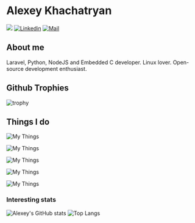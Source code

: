 # Alexey Khachatryan 

![](https://komarev.com/ghpvc/?username=alkhachatryan&color=green)
[![Linkedin](https://img.shields.io/badge/-Alexey%20Khachatryan-blue?style=flat-square&logo=linkedin&logoColor=white&link=https://www.linkedin.com/in/alexey-khachatryan-8707b7a5/)](https://www.linkedin.com/in/alexey-khachatryan-8707b7a5/)
[![Mail](https://img.shields.io/badge/-alexey.khachatryan@gmail.com-gray?style=flat-square&logo=gmail&logoColor=red&link=)](mailto:alexey.khachatryan@gmail.com)



## About me 
Laravel, Python, NodeJS and Embedded C developer. Linux lover. Open-source development enthusiast.


## Github Trophies
![trophy](https://github-profile-trophy.vercel.app/?username=alkhachatryan)

## Things I do
![My Things](https://skillicons.dev/icons?i=py,laravel,nodejs,c,bash,php,js,cpp,arduino,django,react)

![My Things](https://skillicons.dev/icons?i=linux,ubuntu,kali,raspberrypi,debian)

![My Things](https://skillicons.dev/icons?i=aws,docker,git,github,gitlab,cloudflare,gcp,sentry)

![My Things](https://skillicons.dev/icons?i=postgres,redis,mongodb,mysql,sqlite,elasticsearch)

![My Things](https://skillicons.dev/icons?i=postman,discord,vscode,pycharm,phpstorm,selenium)

### Interesting stats

![Alexey's GitHub stats](https://github-readme-stats.vercel.app/api?username=alkhachatryan&show=reviews,discussions_started,discussions_answered,prs_merged,prs_merged_percentage)
![Top Langs](https://github-readme-stats.vercel.app/api/top-langs/?username=alkhachatryan&layout=donut)


